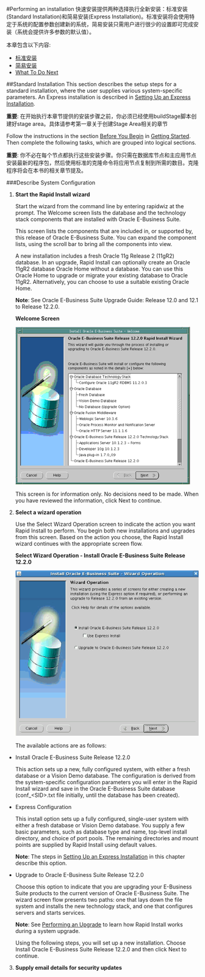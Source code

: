 #Performing an installation
快速安装提供两种选择执行全新安装：标准安装(Standard Installation)和简易安装(Express Installation)。标准安装将会使用特定于系统的配置参数创建新的系统，简易安装只需用户进行很少的设置即可完成安装（系统会提供许多参数的默认值）。

本章包含以下内容:

* [标准安装](#standard-installation)
* [简易安装](#)
* [What To Do Next](#)

##Standard Installation
This section describes the setup steps for a standard installation, where the user supplies various system-specific parameters. An Express installation is described in [Setting Up an Express Installation](#).

**重要**: 在开始执行本章节提供的安装步骤之前，你必须已经使用buildStage脚本创建好stage area。具体请参考第一章关于创建Stage Area相关的章节

Follow the instructions in the section [Before You Begin](#) in [Getting Started](#). Then complete the following tasks, which are grouped into logical sections.

**重要**: 你不必在每个节点都执行这些安装步骤。你只需在数据库节点和主应用节点安装最新的程序包，然后使用标准的克隆命令将应用节点复制到所需的数目。克隆程序将会在本书的相关章节提及。

###Describe System Configuration
1. **Start the Rapid Install wizard**

    Start the wizard from the command line by entering rapidwiz at the prompt. The Welcome screen lists the database and the technology stack components that are installed with Oracle E-Business Suite.

    This screen lists the components that are included in, or supported by, this release of Oracle E-Business Suite. You can expand the component lists, using the scroll bar to bring all the components into view.

    A new installation includes a fresh Oracle 11g Release 2 (11gR2) database. In an upgrade, Rapid Install can optionally create an Oracle 11gR2 database Oracle Home without a database. You can use this Oracle Home to upgrade or migrate your existing database to Oracle 11gR2. Alternatively, you can choose to use a suitable existing Oracle Home.

    **Note**: See Oracle E-Business Suite Upgrade Guide: Release 12.0 and 12.1 to Release 12.2.0.
    
    **Welcome Screen**
    
    ![Rig49_Welcome.gif](../../../public/imgs/Rig49_Welcome.gif)
    
    This screen is for information only. No decisions need to be made. When you have reviewed the information, click Next to continue.

2. **Select a wizard operation**

    Use the Select Wizard Operation screen to indicate the action you want Rapid Install to perform. You begin both new installations and upgrades from this screen. Based on the action you choose, the Rapid Install wizard continues with the appropriate screen flow.

    **Select Wizard Operation - Install Oracle E-Business Suite Release 12.2.0**
    
    ![ig_ch2_choosewizardop.gif](../../../public/imgs/ig_ch2_choosewizardop.gif)
    
    The available actions are as follows:
    
  * Install Oracle E-Business Suite Release 12.2.0

    This action sets up a new, fully configured system, with either a fresh database or a Vision Demo database. The configuration is derived from the system-specific configuration parameters you will enter in the Rapid Install wizard and save in the Oracle E-Business Suite database (conf_&lt;SID&gt;.txt file initially, until the database has been created).
    
  * Express Configuration

    This install option sets up a fully configured, single-user system with either a fresh database or Vision Demo database. You supply a few basic parameters, such as database type and name, top-level install directory, and choice of port pools. The remaining directories and mount points are supplied by Rapid Install using default values.

    **Note**: The steps in [Setting Up an Express Installation](#) in this chapter describe this option.
    
  * Upgrade to Oracle E-Business Suite Release 12.2.0

    Choose this option to indicate that you are upgrading your E-Business Suite products to the current version of Oracle E-Business Suite. The wizard screen flow presents two paths: one that lays down the file system and installs the new technology stack, and one that configures servers and starts services.

    **Note**: See [Performing an Upgrade](#) to learn how Rapid Install works during a system upgrade.

    Using the following steps, you will set up a new installation. Choose Install Oracle E-Business Suite Release 12.2.0 and then click Next to continue.

3. **Supply email details for security updates**
    